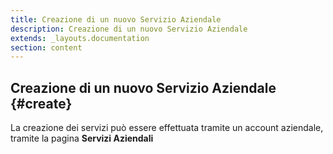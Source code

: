 ```yaml
---
title: Creazione di un nuovo Servizio Aziendale
description: Creazione di un nuovo Servizio Aziendale
extends: _layouts.documentation
section: content
---
```


## Creazione di un nuovo Servizio Aziendale {#create}

La creazione dei servizi può essere effettuata tramite un account aziendale,  tramite la pagina **Servizi Aziendali**



